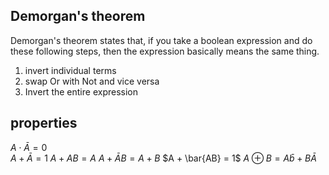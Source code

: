 ## Demorgan's theorem
Demorgan's theorem states that, if you take a boolean expression and do these following steps, then the expression basically means the same thing. 
1. invert individual terms
2. swap Or with Not and vice versa
3. Invert the entire expression
## properties
$A \cdot \bar{A} = 0$  
$A + \bar{A} = 1$
$A + AB = A$
$A + \bar{A}B = A + B$
$A + \bar{AB} = 1$
$A \oplus B = A\bar{b} + B\bar{A}$

